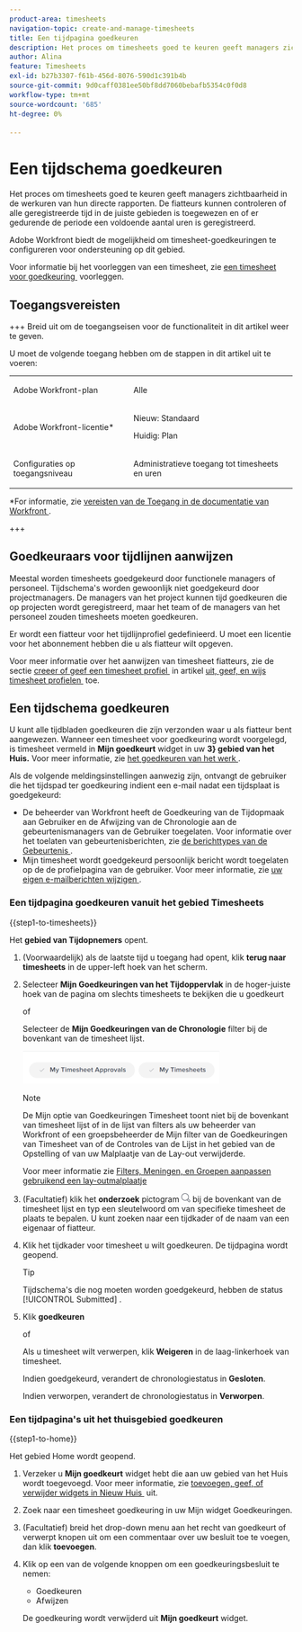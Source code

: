 ```yaml
---
product-area: timesheets
navigation-topic: create-and-manage-timesheets
title: Een tijdpagina goedkeuren
description: Het proces om timesheets goed te keuren geeft managers zichtbaarheid in de werkuren van hun directe rapporten. De fiatteurs kunnen controleren of alle geregistreerde tijd in de juiste gebieden is toegewezen en of er gedurende de periode een voldoende aantal uren is geregistreerd.
author: Alina
feature: Timesheets
exl-id: b27b3307-f61b-456d-8076-590d1c391b4b
source-git-commit: 9d0caff0381ee50bf8dd7060bebafb5354c0f0d8
workflow-type: tm+mt
source-wordcount: '685'
ht-degree: 0%

---
```


# Een tijdschema goedkeuren

<!--Audited: 8/2024-->

Het proces om timesheets goed te keuren geeft managers zichtbaarheid in de werkuren van hun directe rapporten. De fiatteurs kunnen controleren of alle geregistreerde tijd in de juiste gebieden is toegewezen en of er gedurende de periode een voldoende aantal uren is geregistreerd.

Adobe Workfront biedt de mogelijkheid om timesheet-goedkeuringen te configureren voor ondersteuning op dit gebied.

Voor informatie bij het voorleggen van een timesheet, zie [&#x200B; een timesheet voor goedkeuring &#x200B;](../../timesheets/create-and-manage-timesheets/submit-timesheet-for-approval.md) voorleggen.

## Toegangsvereisten

+++ Breid uit om de toegangseisen voor de functionaliteit in dit artikel weer te geven.

U moet de volgende toegang hebben om de stappen in dit artikel uit te voeren:

<table style="table-layout:auto"> 
 <col> 
 </col> 
 <col> 
 </col> 
 <tbody> 
  <tr> 
   <td role="rowheader"><p>Adobe Workfront-plan</p></td> 
   <td> <p>Alle</p> </td> 
  </tr> 
  <tr> 
   <td role="rowheader"><p>Adobe Workfront-licentie*</p></td> 
   <td> <p>Nieuw: Standaard</p>
   <p>Huidig: Plan </p> 
   <tr> 
   <td role="rowheader">Configuraties op toegangsniveau</td> 
   <td> <p>Administratieve toegang tot timesheets en uren </p> </td> 
  </tr>

</td> 
  </tr> 
 </tbody> 
</table>

*For informatie, zie [&#x200B; vereisten van de Toegang in de documentatie van Workfront &#x200B;](/help/quicksilver/administration-and-setup/add-users/access-levels-and-object-permissions/access-level-requirements-in-documentation.md).

+++

## Goedkeuraars voor tijdlijnen aanwijzen

Meestal worden timesheets goedgekeurd door functionele managers of personeel. Tijdschema&#39;s worden gewoonlijk niet goedgekeurd door projectmanagers. De managers van het project kunnen tijd goedkeuren die op projecten wordt geregistreerd, maar het team of de managers van het personeel zouden timesheets moeten goedkeuren.

Er wordt een fiatteur voor het tijdlijnprofiel gedefinieerd. U moet een licentie voor het abonnement hebben die u als fiatteur wilt opgeven.

Voor meer informatie over het aanwijzen van timesheet fiatteurs, zie de sectie [&#x200B; creeer of geef een timesheet profiel &#x200B;](../../timesheets/create-and-manage-timesheets/create-timesheet-profiles.md#create) in artikel [&#x200B; uit, geef, en wijs timesheet profielen &#x200B;](../../timesheets/create-and-manage-timesheets/create-timesheet-profiles.md) toe.

## Een tijdschema goedkeuren

U kunt alle tijdbladen goedkeuren die zijn verzonden waar u als fiatteur bent aangewezen. Wanneer een timesheet voor goedkeuring wordt voorgelegd, is timesheet vermeld in **Mijn goedkeurt** widget in uw **3&rbrace; gebied van het Huis.** Voor meer informatie, zie [&#x200B; het goedkeuren van het werk &#x200B;](../../review-and-approve-work/manage-approvals/approving-work.md).

Als de volgende meldingsinstellingen aanwezig zijn, ontvangt de gebruiker die het tijdspad ter goedkeuring indient een e-mail nadat een tijdsplaat is goedgekeurd:

* De beheerder van Workfront heeft de Goedkeuring van de Tijdopmaak aan Gebruiker en de Afwijzing van de Chronologie aan de gebeurtenismanagers van de Gebruiker toegelaten. Voor informatie over het toelaten van gebeurtenisberichten, zie [&#x200B; de berichttypes van de Gebeurtenis &#x200B;](../../administration-and-setup/manage-workfront/emails/event-notifications-available-in-wf.md).
* Mijn timesheet wordt goedgekeurd persoonlijk bericht wordt toegelaten op de de profielpagina van de gebruiker. Voor meer informatie, zie [&#x200B; uw eigen e-mailberichten wijzigen &#x200B;](/help/quicksilver/workfront-basics/using-notifications/activate-or-deactivate-your-own-event-notifications.md).

### Een tijdpagina goedkeuren vanuit het gebied Timesheets

{{step1-to-timesheets}}

Het **gebied van Tijdopnemers** opent.

1. (Voorwaardelijk) als de laatste tijd u toegang had opent, klik **terug naar timesheets** in de upper-left hoek van het scherm.

1. Selecteer **Mijn Goedkeuringen van het Tijdoppervlak** in de hoger-juiste hoek van de pagina om slechts timesheets te bekijken die u goedkeurt

   of

   Selecteer de **Mijn Goedkeuringen van de Chronologie** filter bij de bovenkant van de timesheet lijst.

   ![](assets/my-timesheet-approvals-my-timesheets-pills-on-timesheets-list-nwe-350x58.png)

   >[!NOTE]
   >
   >De Mijn optie van Goedkeuringen Timesheet toont niet bij de bovenkant van timesheet lijst of in de lijst van filters als uw beheerder van Workfront of een groepsbeheerder de Mijn filter van de Goedkeuringen van Timesheet van of de Controles van de Lijst in het gebied van de Opstelling of van uw Malplaatje van de Lay-out verwijderde.
   >
   >Voor meer informatie zie [&#x200B; Filters, Meningen, en Groepen aanpassen gebruikend een lay-outmalplaatje &#x200B;](../../administration-and-setup/customize-workfront/use-layout-templates/customize-fvg-list-controls-layout-template.md)
   >   
   >

1. (Facultatief) klik het **onderzoek** pictogram ![](assets/search-icon.png) bij de bovenkant van de timesheet lijst en typ een sleutelwoord om van specifieke timesheet de plaats te bepalen. U kunt zoeken naar een tijdkader of de naam van een eigenaar of fiatteur.
1. Klik het tijdkader voor timesheet u wilt goedkeuren. De tijdpagina wordt geopend.

   >[!TIP]
   >
   >Tijdschema&#39;s die nog moeten worden goedgekeurd, hebben de status [!UICONTROL Submitted] .


1. Klik **goedkeuren**

   of

   Als u timesheet wilt verwerpen, klik **Weigeren** in de laag-linkerhoek van timesheet.

   Indien goedgekeurd, verandert de chronologiestatus in **Gesloten**.

   Indien verworpen, verandert de chronologiestatus in **Verworpen**.

### Een tijdpagina&#39;s uit het thuisgebied goedkeuren

{{step1-to-home}}

Het gebied Home wordt geopend.

1. Verzeker u **Mijn goedkeurt** widget hebt die aan uw gebied van het Huis wordt toegevoegd. Voor meer informatie, zie [&#x200B; toevoegen, geef, of verwijder widgets in Nieuw Huis &#x200B;](/help/quicksilver/workfront-basics/using-home/using-the-home-area/add-edit-remove-widgets-in-new-home.md) uit.
1. Zoek naar een timesheet goedkeuring in uw Mijn widget Goedkeuringen.
1. (Facultatief) breid het drop-down menu aan het recht van goedkeurt of verwerpt knopen uit om een commentaar over uw besluit toe te voegen, dan klik **toevoegen**.
1. Klik op een van de volgende knoppen om een goedkeuringsbesluit te nemen:

   * Goedkeuren
   * Afwijzen

   De goedkeuring wordt verwijderd uit **Mijn goedkeurt** widget.


